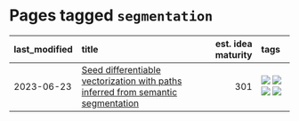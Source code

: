 # Pages tagged `segmentation`

|last_modified|title|est. idea maturity|tags
|:---|:---|---:|:---|
|2023-06-23|[Seed differentiable vectorization with paths inferred from semantic segmentation](../vectorize_anything.md)|301|[![](https://img.shields.io/badge/tag-experimentation-4db4d2)](../tags/experimentation.md) [![](https://img.shields.io/badge/tag-segmentation-12eec5)](../tags/segmentation.md) [![](https://img.shields.io/badge/tag-svg-ea1833)](../tags/svg.md) [![](https://img.shields.io/badge/tag-tooling-ebbec3)](../tags/tooling.md)|